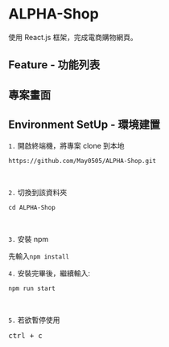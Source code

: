 # ALPHA-Shop

使用 React.js 框架，完成電商購物網頁。

## Feature - 功能列表

## 專案畫面

<!-- ![MyImage](/src/images/show-page-function.png) -->

## Environment SetUp - 環境建置

`1.` 開啟終端機，將專案 clone 到本地<br />

<pre><code>https://github.com/May0505/ALPHA-Shop.git</code></pre><br />

`2.` 切換到該資料夾

<pre><code>cd ALPHA-Shop</code></pre><br />

`3.` 安裝 npm

<pre>先輸入<code>npm install</code></pre>

`4.` 安裝完畢後，繼續輸入:<br />

<pre><code>npm run start</code></pre><br />

`5.` 若欲暫停使用<br />

<pre>ctrl + c</pre><br />
